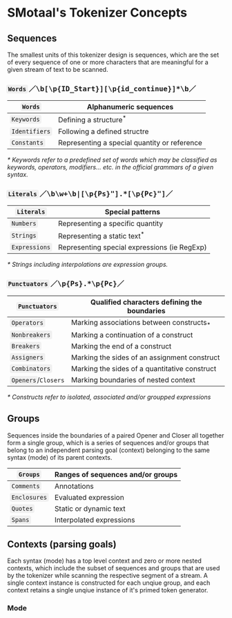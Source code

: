# SMotaal's Tokenizer Concepts

## Sequences

The smallest units of this tokenizer design is sequences, which are the set of every sequence of one or more characters that are meaningful for a given stream of text to be scanned.

### `Words` ／<samp>\b[\p{ID_Start}][\p{id_continue}]\*\b</samp>／

| `Words`       | Alphanumeric sequences                       |
| ------------- | -------------------------------------------- |
| `Keywords`    | Defining a structure<sup>\*</sup>            |
| `Identifiers` | Following a defined structre                 |
| `Constants`   | Representing a special quantity or reference |

_\* Keywords refer to a predefined set of words which may be classified as keywords, operators, modifiers... etc. in the official grammars of a given syntax._

### `Literals` ／<samp>\b\w+\b|[\p{Ps}"].\*[\p{Pc}"]</samp>／

| `Literals`    | Special patterns                             |
| ------------- | -------------------------------------------- |
| `Numbers`     | Representing a specific quantity             |
| `Strings`     | Representing a static text<sup>\*</sup>      |
| `Expressions` | Representing special expressions (ie RegExp) |

_\* Strings including interpolations are expression groups._

### `Punctuators` ／<samp>\p{Ps}.\*\p{Pc}</samp>／

| `Punctuators`       | Qualified characters defining the boundaries         |
| ------------------- | ---------------------------------------------------- |
| `Operators`         | Marking associations between constructs<sub>\*</sup> |
| `Nonbreakers`       | Marking a continuation of a construct                |
| `Breakers`          | Marking the end of a construct                       |
| `Assigners`         | Marking the sides of an assignment construct         |
| `Combinators`       | Marking the sides of a quantitative construct        |
| `Openers`/`Closers` | Marking boundaries of nested context                 |

_\* Constructs refer to isolated, associated and/or groupped expressions_

## Groups

Sequences inside the boundaries of a paired Opener and Closer all together form a single group, which is a series of sequences and/or groups that belong to an independent parsing goal (context) belonging to the same syntax (mode) of its parent contexts.

| `Groups`     | Ranges of sequences and/or groups |
| ------------ | --------------------------------- |
| `Comments`   | Annotations                       |
| `Enclosures` | Evaluated expression              |
| `Quotes`     | Static or dynamic text            |
| `Spans`      | Interpolated expressions          |

## Contexts (parsing goals)

Each syntax (mode) has a top level context and zero or more nested contexts, which include the subset of sequences and groups that are used by the tokenizer while scanning the respective segment of a stream. A single context instance is constructed for each unqiue group, and each context retains a single unqiue instance of it's primed token generator.

### Mode

<style>
code:first-child { background-color: rgba(0,0,0,.05); border-radius: 0.25ex; box-shadow: 0 0 0 2px rgba(0,0,0,.05); padding: 0 0.25ex; }
/* border: 0.25ex transparent rgba(0,0,0,.02); */
</style>
